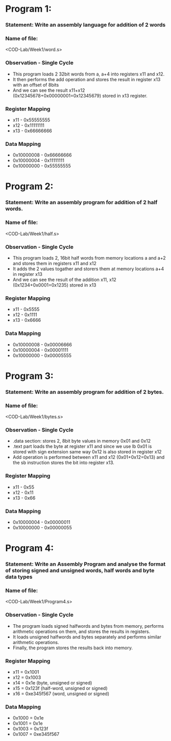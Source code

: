 # Program 1: 
### Statement: Write an assembly language for addition of 2 words

### Name of file:
<COD-Lab/Week1/word.s>

### Observation - Single Cycle
- This program loads 2 32bit words from a, a+4 into registers x11 and x12.
- It then performs the add operation and stores the result in register x13 with an offset of 8bits
- And we can see the result x11+x12 (0x12345678+0x00000001=0x12345679) stored in x13 register.
 
### Register Mapping
- x11 - 0x55555555
- x12 - 0x11111111
- x13 - 0x66666666

### Data Mapping
- 0x10000008 - 0x66666666
- 0x10000004 - 0x11111111
- 0x10000000 - 0x55555555

# Program 2: 
### Statement: Write an assembly program for addition of 2 half words.

### Name of file:
<COD-Lab/Week1/half.s>

### Observation - Single Cycle
- This program loads 2, 16bit half words from memory locations a and a+2 and stores them in registers x11 and x12
- It adds the 2 values togather and storers them  at memory locations a+4 in register x13
- And we can see the result of the addition x11, x12 (0x1234+0x0001=0x1235) stored in x13
 
### Register Mapping
- x11 - 0x5555
- x12 - 0x1111
- x13 - 0x6666

### Data Mapping
- 0x10000008 - 0x00006666
- 0x10000004 - 0x00001111
- 0x10000000 - 0x00005555

# Program 3: 
### Statement: Write an assembly program for addition of 2 bytes.

### Name of file:
<COD-Lab/Week1/bytes.s>

### Observation - Single Cycle
- .data section: stores 2, 8bit byte values in memory 0x01 and 0x12
- .text part loads the byte at register x11 and since we use lb 0x01 is stored with sign extension same way 0x12 is also stored in register x12
- Add operation is performed between x11 and x12 (0x01+0x12=0x13) and the sb instruction stores the bit into register x13.
 
### Register Mapping
- x11 - 0x55
- x12 - 0x11
- x13 - 0x66

### Data Mapping
- 0x10000004 - 0x00000011
- 0x10000000 - 0x00000055

# Program 4: 
### Statement: Write an Assembly Program and analyse the format of storing signed and unsigned words, half words and byte data types

### Name of file:
<COD-Lab/Week1/Program4.s>

### Observation - Single Cycle
- The program loads signed halfwords and bytes from memory, performs arithmetic operations on them, and stores the results in registers.
- It loads unsigned halfwords and bytes separately and performs similar arithmetic operations.
- Finally, the program stores the results back into memory.
### Register Mapping
- x11 = 0x1001
- x12 = 0x1003
- x14 = 0x1e (byte, unsigned or signed)
- x15 = 0x123f (half-word, unsigned or signed)
- x16 = 0xe345f567 (word, unsigned or signed)

### Data Mapping
- 0x1000 = 0x1e
- 0x1001 = 0x1e 
- 0x1003 = 0x123f 
- 0x1007 = 0xe345f567
